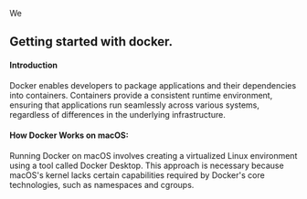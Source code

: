 We 
## Getting started with docker.
#### Introduction
Docker enables developers to package applications and their dependencies into containers. Containers provide a consistent runtime environment, ensuring that applications run seamlessly across various systems, regardless of differences in the underlying infrastructure.

#### How Docker Works on macOS:
Running Docker on macOS involves creating a virtualized Linux environment using a tool called Docker Desktop. This approach is necessary because macOS's kernel lacks certain capabilities required by Docker's core technologies, such as namespaces and cgroups.
